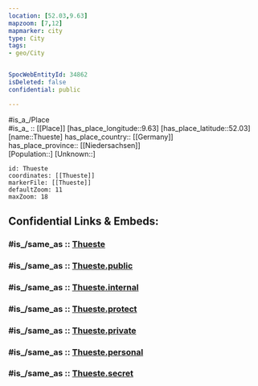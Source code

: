 ```yaml
---
location: [52.03,9.63] 
mapzoom: [7,12] 
mapmarker: city 
type: City
tags:
- geo/City


SpocWebEntityId: 34862
isDeleted: false
confidential: public

---
```

#is_a_/Place  
#is_a_ :: [[Place]] 
[has_place_longitude::9.63] 
[has_place_latitude::52.03] 
[name::Thueste] 
has_place_country:: [[Germany]]  
has_place_province:: [[Niedersachsen]]  
[Population::] 
[Unknown::] 


```leaflet
id: Thueste
coordinates: [[Thueste]] 
markerFile: [[Thueste]] 
defaultZoom: 11 
maxZoom: 18
```


## Confidential Links & Embeds: 

### #is_/same_as :: [Thueste](/_Standards/Earth/Continent/Europe/Europe~Central/Germany/Germany~West/Niedersachsen/counties~Niedersachsen/Hameln-Pyrmont/cities~Hameln-Pyrmont/Salzhemmendorf/boroughs~Salzhemmendorf/Thueste.md) 

### #is_/same_as :: [Thueste.public](/_public/Earth/Continent/Europe/Europe~Central/Germany/Germany~West/Niedersachsen/counties~Niedersachsen/Hameln-Pyrmont/cities~Hameln-Pyrmont/Salzhemmendorf/boroughs~Salzhemmendorf/Thueste.public.md) 

### #is_/same_as :: [Thueste.internal](/_internal/Earth/Continent/Europe/Europe~Central/Germany/Germany~West/Niedersachsen/counties~Niedersachsen/Hameln-Pyrmont/cities~Hameln-Pyrmont/Salzhemmendorf/boroughs~Salzhemmendorf/Thueste.internal.md) 

### #is_/same_as :: [Thueste.protect](/_protect/Earth/Continent/Europe/Europe~Central/Germany/Germany~West/Niedersachsen/counties~Niedersachsen/Hameln-Pyrmont/cities~Hameln-Pyrmont/Salzhemmendorf/boroughs~Salzhemmendorf/Thueste.protect.md) 

### #is_/same_as :: [Thueste.private](/_private/Earth/Continent/Europe/Europe~Central/Germany/Germany~West/Niedersachsen/counties~Niedersachsen/Hameln-Pyrmont/cities~Hameln-Pyrmont/Salzhemmendorf/boroughs~Salzhemmendorf/Thueste.private.md) 

### #is_/same_as :: [Thueste.personal](/_personal/Earth/Continent/Europe/Europe~Central/Germany/Germany~West/Niedersachsen/counties~Niedersachsen/Hameln-Pyrmont/cities~Hameln-Pyrmont/Salzhemmendorf/boroughs~Salzhemmendorf/Thueste.personal.md) 

### #is_/same_as :: [Thueste.secret](/_secret/Earth/Continent/Europe/Europe~Central/Germany/Germany~West/Niedersachsen/counties~Niedersachsen/Hameln-Pyrmont/cities~Hameln-Pyrmont/Salzhemmendorf/boroughs~Salzhemmendorf/Thueste.secret.md)

